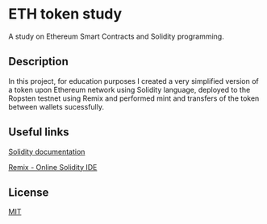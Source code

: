 # ETH token study
A study on Ethereum Smart Contracts and Solidity programming.

## Description
In this project, for education purposes I created a very simplified version of a token upon Ethereum network using Solidity language, deployed to the Ropsten testnet using Remix and performed mint and transfers of the token between wallets sucessfully.

## Useful links
[Solidity documentation](https://docs.soliditylang.org/en/v0.8.9/)

[Remix - Online Solidity IDE](http://remix.ethereum.org/)

## License
[MIT](https://choosealicense.com/licenses/mit/)
